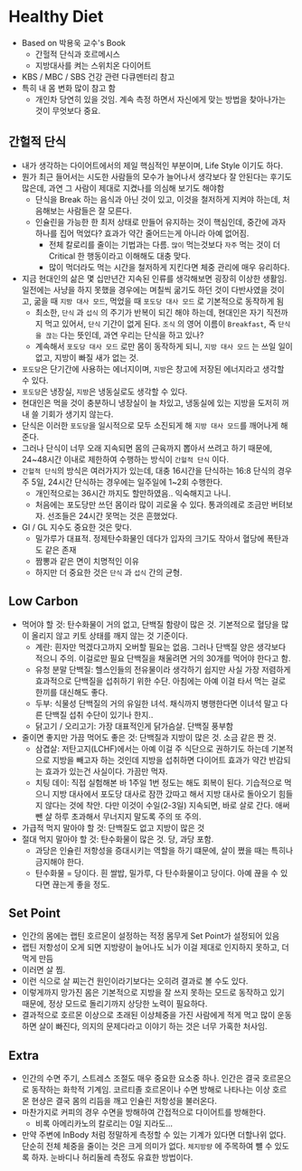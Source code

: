 # Healthy Diet
- Based on 박용욱 교수's Book
  - 간헐적 단식과 호르메시스
  - 지방대사를 켜는 스위치온 다이어트
- KBS / MBC / SBS 건강 관련 다큐멘터리 참고
- 특히 내 몸 변화 많이 참고 함
  - 개인차 당연히 있을 것임. 계속 측정 하면서 자신에게 맞는 방법을 찾아나가는 것이 무엇보다 중요.

## 간헐적 단식
- 내가 생각하는 다이어트에서의 제일 핵심적인 부분이며, Life Style 이기도 하다.
- 뭔가 최근 들어서는 시도한 사람들의 모수가 늘어나서 생각보다 잘 안된다는 후기도 많은데, 과연 그 사람이 제대로 지켰나를 의심해 보기도 해야함
  - 단식을 Break 하는 음식과 아닌 것이 있고, 이것을 철저하게 지켜야 하는데, 처음해보는 사람들은 잘 모른다.
  - 인슐린을 가능한 한 최저 상태로 만들어 유지하는 것이 핵심인데, 중간에 과자 하나를 집어 먹었다? 효과가 약간 줄어드는게 아니라 아예 없어짐.
    - 전체 칼로리를 줄이는 기법과는 다름. `많이` 먹는것보다 `자주` 먹는 것이 더 Critical 한 행동이라고 이해해도 대충 맞다.
    - 많이 먹더라도 먹는 시간을 철저하게 지킨다면 체중 관리에 매우 유리하다.
- 지금 현대인의 삶은 몇 십만년간 지속된 인류를 생각해보면 굉장히 이상한 생활임. 일전에는 사냥을 하지 못했을 경우에는 며칠씩 굶기도 하던 것이 다반사였을 것이고, 굶을 때 `지방 대사 모드`, 먹었을 때 `포도당 대사 모드` 로 기본적으로 동작하게 됨
  - 최소한, `단식` 과 `섭식` 의 주기가 반복이 되긴 해야 하는데, 현대인은 자기 직전까지 먹고 있어서, `단식` 기간이 없게 된다. `조식` 의 영어 이름이 `Breakfast`, 즉 `단식을 끊는` 다는 뜻인데, 과연 우리는 단식을 하고 있나?
  - 계속해서 `포도당 대사 모드` 로만 몸이 동작하게 되니, `지방 대사 모드` 는 쓰일 일이 없고, 지방이 빠질 새가 없는 것.
- `포도당`은 단기간에 사용하는 에너지이며, `지방`은 창고에 저장된 에너지라고 생각할 수 있다.
- `포도당`은 냉장실, `지방`은 냉동실로도 생각할 수 있다.
- 현대인은 먹을 것이 충분하니 냉장실이 늘 차있고, 냉동실에 있는 지방을 도저히 꺼내 쓸 기회가 생기지 않는다.
- 단식은 이러한 `포도당`을 일시적으로 모두 소진되게 해 `지방 대사 모드`를 깨어나게 해준다.
- 그러나 단식이 너무 오래 지속되면 몸의 근육까지 뽑아서 쓰려고 하기 때문에, 24~48시간 이내로 제한하여 수행하는 방식이 `간헐적 단식` 이다.
- `간헐적 단식`의 방식은 여러가지가 있는데, 대충 16시간을 단식하는 16:8 단식의 경우 주 5일, 24시간 단식하는 경우에는 일주일에 1~2회 수행한다.
  - 개인적으로는 36시간 까지도 할만하였음.. 익숙해지고 나니.
  - 처음에는 포도당만 쓰던 몸이라 많이 괴로울 수 있다. 통과의례로 조금만 버텨보자. 선조들은 24시간 못먹는 것은 흔했었다.
- GI / GL 지수도 중요한 것은 맞다.
  - 밀가루가 대표적. 정제탄수화물인 데다가 입자의 크기도 작아서 혈당에 폭탄과도 같은 존재
  - 짬뽕과 같은 면이 치명적인 이유
  - 하지만 더 중요한 것은 `단식` 과 `섭식` 간의 균형.

## Low Carbon
- 먹어야 할 것: 탄수화물이 거의 없고, 단백질 함량이 많은 것. 기본적으로 혈당을 많이 올리지 않고 키토 상태를 깨지 않는 것 기준이다.
  - 계란: 흰자만 먹겠다고까지 오버할 필요는 없음. 그러나 단백질 양은 생각보다 적으니 주의. 이걸로만 필요 단백질을 채울려면 거의 30개를 먹어야 한다고 함.
  - 유청 분말 단백질: 헬스인들의 전유물이라 생각하기 쉽지만 사실 가장 저렴하게 효과적으로 단백질을 섭취하기 위한 수단. 아침에는 아예 이걸 타서 먹는 걸로 한끼를 대신해도 좋다.
  - 두부: 식물성 단백질의 거의 유일한 녀석. 채식까지 병행한다면 이녀석 말고 다른 단백질 섭취 수단이 있기나 한지..
  - 닭고기 / 오리고기: 가장 대표적인게 닭가슴살. 단백질 풍부함
- 줄이면 좋지만 가끔 먹어도 좋은 것: 단백질과 지방이 많은 것. 소금 같은 짠 것.
  - 삼겹살: 저탄고지(LCHF)에서는 아예 이걸 주 식단으로 권하기도 하는데 기본적으로 지방을 빼고자 하는 것인데 지방을 섭취하면 다이어트 효과가 약간 반감되는 효과가 있는건 사실이다. 가끔만 먹자.
  - 치팅 데이: 직접 실험해본 바 1주일 1번 정도는 해도 회복이 된다. 기습적으로 먹으니 지방 대사에서 포도당 대사로 잠깐 갔따고 해서 지방 대사로 돌아오기 힘들지 않다는 것에 착안. 다만 이것이 수일(2-3일) 지속되면, 바로 살로 간다. 애써 뺀 살 하루 초과해서 무너지지 말도록 주의 또 주의.
- 가급적 먹지 말아야 할 것: 단백질도 없고 지방이 많은 것
- 절대 먹지 말아야 할 것: 탄수화물이 많은 것. 당, 과당 포함.
  - 과당은 인슐린 저항성을 증대시키는 역할을 하기 떄문에, 살이 쪘을 때는 특히나 금지해야 한다.
  - 탄수화물 = 당이다. 흰 쌀밥, 밀가루, 다 탄수화물이고 당이다. 아예 끊을 수 있다면 끊는게 좋을 정도.

## Set Point
- 인간의 몸에는 랩틴 호르몬이 설정하는 적정 몸무게 Set Point가 설정되어 있음
- 랩틴 저항성이 오게 되면 지방량이 늘어나도 뇌가 이걸 제대로 인지하지 못하고, 더 먹게 만듬
- 이러면 살 찜.
- 이런 식으로 살 찌는건 원인이라기보다는 오히려 결과로 볼 수도 있다.
- 이렇게까지 망가진 몸은 기본적으로 지방을 잘 쓰지 못하는 모드로 동작하고 있기 때문에, 정상 모드로 돌리기까지 상당한 노력이 필요하다.
- 결과적으로 호르몬 이상으로 초래된 이상체중을 가진 사람에게 적게 먹고 많이 운동하면 살이 빠진다, 의지의 문제다라고 이야기 하는 것은 너무 가혹한 처사임.

## Extra
- 인간의 수면 주기, 스트레스 조절도 매우 중요한 요소중 하나. 인간은 결국 호르몬으로 동작하는 화학적 기계임. 코르티졸 호르몬이나 수면 방해로 나타나는 이상 호르몬 현상은 결국 몸의 리듬을 깨고 인슐린 저항성을 불러온다.
- 마찬가지로 커피의 경우 수면을 방해하여 간접적으로 다이어트를 방해한다.
  - 비록 아메리카노의 칼로리는 0일 지라도...
- 만약 주변에 InBody 처럼 정말하게 측정할 수 있는 기계가 있다면 더할나위 없다. 단순히 전체 체중을 줄이는 것은 크게 의미가 없다. `체지방량` 에 주목하여 뺼 수 있도록 하자. 눈바디나 허리둘레 측정도 유효한 방법이다.